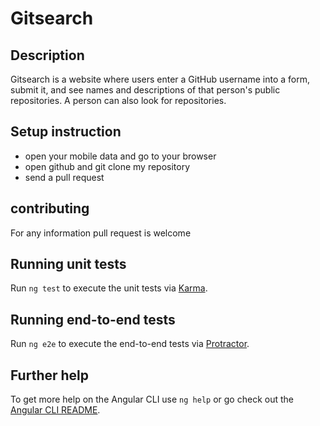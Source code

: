 # Gitsearch
## Description
Gitsearch is a website where users enter a GitHub username into a form, submit it, and see names and descriptions of that person's public repositories. A person can also look for repositories.
## Setup instruction
 * open your mobile data and go to your browser
 * open github and git clone my repository 
 * send a pull request
## contributing
For any information pull request is welcome
## Running unit tests

Run `ng test` to execute the unit tests via [Karma](https://karma-runner.github.io).

## Running end-to-end tests

Run `ng e2e` to execute the end-to-end tests via [Protractor](http://www.protractortest.org/).

## Further help

To get more help on the Angular CLI use `ng help` or go check out the [Angular CLI README](https://github.com/angular/angular-cli/blob/master/README.md).
